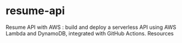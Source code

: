 # resume-api
Resume API with AWS : build and deploy a serverless API using AWS Lambda and DynamoDB, integrated with GitHub Actions.  Resources
